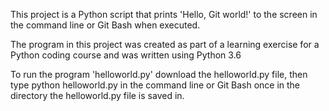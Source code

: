 This project is a Python script that prints 'Hello, Git world!' to the screen in the command line or Git Bash when executed.

The program in this project was created as part of a learning exercise for a Python coding course and was written using Python 3.6

To run the program 'helloworld.py' download the helloworld.py file, then type
python helloworld.py
in the command line or Git Bash once in the directory the helloworld.py file is saved in.
